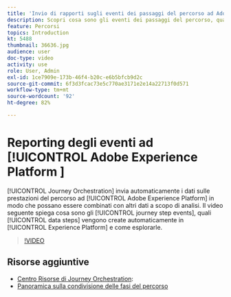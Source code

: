 ```yaml
---
title: 'Invio di rapporti sugli eventi dei passaggi del percorso ad Adobe Experience Platform '
description: Scopri cosa sono gli eventi dei passaggi del percorso, quali sono i passaggi dei dati e come esplorarli.
feature: Percorsi
topics: Introduction
kt: 5488
thumbnail: 36636.jpg
audience: user
doc-type: video
activity: use
role: User, Admin
exl-id: 1ce7909e-173b-46f4-b20c-e6b5bfcb9d2c
source-git-commit: 6f3d3fcac73e5c770ae3171e2e14a22713f0d571
workflow-type: tm+mt
source-wordcount: '92'
ht-degree: 82%

---
```


# Reporting degli eventi ad [!UICONTROL Adobe Experience Platform ]

[!UICONTROL Journey Orchestration] invia automaticamente i dati sulle prestazioni del percorso ad [!UICONTROL Adobe Experience Platform] in modo che possano essere combinati con altri dati a scopo di analisi.
Il video seguente spiega cosa sono gli [!UICONTROL journey step events], quali [!UICONTROL data steps] vengono create automaticamente in [!UICONTROL Experience Platform] e come esplorarle.

>[!VIDEO](https://video.tv.adobe.com/v/36636?quality=12)

## Risorse aggiuntive

* [Centro Risorse di Journey Orchestration](https://docs.adobe.com/content/help/it-IT/journeys/using/journey-orchestration-home.html):
* [Panoramica sulla condivisione delle fasi del percorso](https://docs.adobe.com/content/help/it-IT/journeys/using/building-journeys/sharing-journey-steps/sharing-overview.html)
